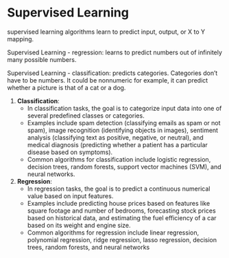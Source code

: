 # Supervised Learning

supervised learning algorithms learn to predict input, output, or X to Y mapping.

Supervised Learning - regression: learns to predict numbers out of infinitely many possible numbers.

Supervised Learning - classification: predicts categories. Categories don’t have to be numbers. It could be nonnumeric for example, it can predict whether a picture is that of a cat or a dog.

1. **Classification**:
    - In classification tasks, the goal is to categorize input data into one of several predefined classes or categories.
    - Examples include spam detection (classifying emails as spam or not spam), image recognition (identifying objects in images), sentiment analysis (classifying text as positive, negative, or neutral), and medical diagnosis (predicting whether a patient has a particular disease based on symptoms).
    - Common algorithms for classification include logistic regression, decision trees, random forests, support vector machines (SVM), and neural networks.
2. **Regression**:
    - In regression tasks, the goal is to predict a continuous numerical value based on input features.
    - Examples include predicting house prices based on features like square footage and number of bedrooms, forecasting stock prices based on historical data, and estimating the fuel efficiency of a car based on its weight and engine size.
    - Common algorithms for regression include linear regression, polynomial regression, ridge regression, lasso regression, decision trees, random forests, and neural networks